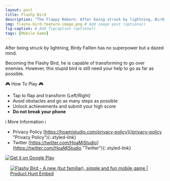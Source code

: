 ```yaml
---
layout: post
title: Flashy Bird
description: "The Flappy Reborn: After being struck by lightning, Birdy Falllen has no superpower but a dazed mind."  # Add post description (optional)
img: flashy-bird-feature-image.png # Add image post (optional)
fig-caption: # Add figcaption (optional)
tags: [Mobile Game]
---
```

After being struck by lightning, Birdy Falllen has no superpower but a dazed mind.

Becoming the Flashy Bird, he is capable of transforming to go over enemies. However, this stupid bird is still need your help to go as far as possible.

🎮 How To Play 🎮
- Tap to flap and transform (Left/Right)
- Avoid obstacles and go as many steps as possible
- Unlock achievements and submit your high score
- <b>Do not break your phone</b>

ℹ️ More Information ℹ️
- Privacy Policy [https://hoamistudio.com/privacy-policy](/privacy-policy "Privacy Policy"){:.styled-link}
- Twitter [https://twitter.com/HoaMiStudio](https://twitter.com/HoaMiStudio "Twitter"){:.styled-link}
<div class="download-container">
<a href='https://play.google.com/store/apps/details?id=com.hoamistudio.flashybird&pcampaignid=MKT-Other-global-all-co-prtnr-py-PartBadge-Mar2515-1'><img alt='Get it on Google Play' src='https://play.google.com/intl/en_us/badges/images/generic/en_badge_web_generic.png'/></a>
<a href="https://www.producthunt.com/posts/flashy-bird?utm_source=badge-featured&utm_medium=badge&utm_souce=badge-flashy-bird" target="_blank"><img src="https://api.producthunt.com/widgets/embed-image/v1/featured.svg?post_id=150373&theme=dark" alt="Flashy Bird - A new (but familiar), simple and fun mobile game | Product Hunt Embed" style="padding: 15.5px;"/></a>
</div>